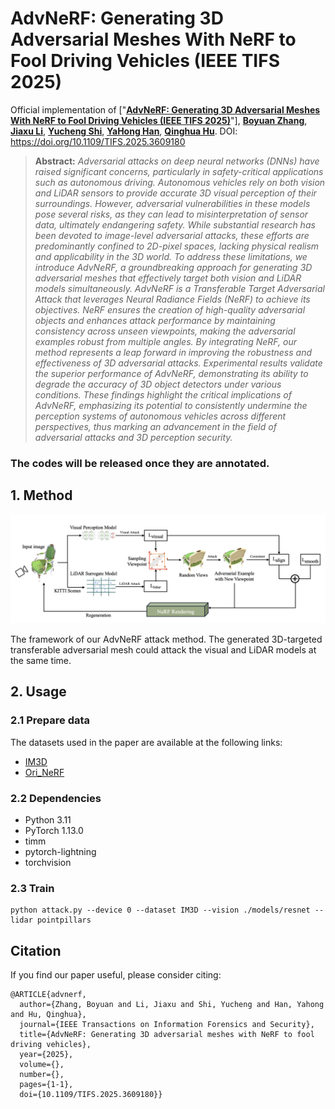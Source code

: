 # AdvNeRF: Generating 3D Adversarial Meshes With NeRF to Fool Driving Vehicles (IEEE TIFS 2025)
Official implementation of ["**[AdvNeRF: Generating 3D Adversarial Meshes With NeRF to Fool Driving Vehicles (IEEE TIFS 2025)](https://doi.org/10.1109/TIFS.2025.3609180)**"], **[Boyuan Zhang](https://scholar.google.com/citations?user=uBBaTjEAAAAJ&hl=en)**, **[Jiaxu Li](https://scholar.google.com/citations?user=annoZWEAAAAJ&hl=en)**, **[Yucheng Shi](https://scholar.google.com/citations?user=annoZWEAAAAJ&hl=en)**, **[YaHong Han](http://cic.tju.edu.cn/faculty/hanyahong/index.html)**, **[Qinghua Hu](https://scholar.google.com/citations?user=TVSNq_wAAAAJ&hl=en)**.
DOI: https://doi.org/10.1109/TIFS.2025.3609180


> **Abstract:** *Adversarial attacks on deep neural networks (DNNs) have raised significant concerns, particularly in safety-critical applications such as autonomous driving. Autonomous vehicles rely on both vision and LiDAR sensors to provide accurate 3D visual perception of their surroundings. However, adversarial vulnerabilities in these models pose several risks, as they can lead to misinterpretation of sensor data, ultimately endangering safety. While substantial research has been devoted to image-level adversarial attacks, these efforts are predominantly confined to 2D-pixel spaces, lacking physical realism and applicability in the 3D world. To address these limitations, we introduce AdvNeRF, a groundbreaking approach for generating 3D adversarial meshes that effectively target both vision and LiDAR models simultaneously. AdvNeRF is a Transferable Target Adversarial Attack that leverages Neural Radiance Fields (NeRF) to achieve its objectives. NeRF ensures the creation of high-quality adversarial objects and enhances attack performance by maintaining consistency across unseen viewpoints, making the adversarial examples robust from multiple angles. By integrating NeRF, our method represents a leap forward in improving the robustness and effectiveness of 3D adversarial attacks. Experimental results validate the superior performance of AdvNeRF, demonstrating its ability to degrade the accuracy of 3D object detectors under various conditions. These findings highlight the critical implications of AdvNeRF, emphasizing its potential to consistently undermine the perception systems of autonomous vehicles across different perspectives, thus marking an advancement in the field of adversarial attacks and 3D perception security.*

### The codes will be released once they are annotated.


## 1. Method

<p align="center">
    <img src='/Framework.png' width=800/>
</p>

The framework of our AdvNeRF attack method. The generated 3D-targeted transferable adversarial mesh could attack the visual and LiDAR models at the same time.

## 2. Usage
### 2.1 Prepare data
The datasets used in the paper are available at the following links:
* [IM3D](https://github.com/Heathcliff-saku/VIAT)
* [Ori_NeRF](https://drive.google.com/drive/folders/1cK3UDIJqKAAm7zyrxRYVFJ0BRMgrwhh4)


### 2.2 Dependencies

* Python 3.11
* PyTorch 1.13.0
* timm
* pytorch-lightning
* torchvision

### 2.3 Train

```
python attack.py --device 0 --dataset IM3D --vision ./models/resnet --lidar pointpillars
```

## Citation
If you find our paper useful, please consider citing:
```
@ARTICLE{advnerf,
  author={Zhang, Boyuan and Li, Jiaxu and Shi, Yucheng and Han, Yahong and Hu, Qinghua},
  journal={IEEE Transactions on Information Forensics and Security}, 
  title={AdvNeRF: Generating 3D adversarial meshes with NeRF to fool driving vehicles}, 
  year={2025},
  volume={},
  number={},
  pages={1-1},
  doi={10.1109/TIFS.2025.3609180}}


```

